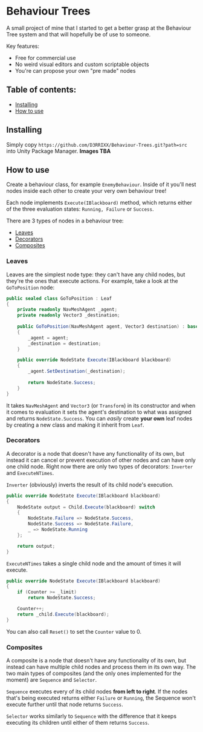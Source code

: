 Behaviour Trees
===
A small project of mine that I started to get a better grasp at the Behaviour Tree system and that will hopefully be of use to someone.

Key features:
* Free for commercial use
* No weird visual editors and custom scriptable objects
* You're can propose your own "pre made" nodes

## Table of contents:
- [Installing](#installing)
- [How to use](#how-to-use)

Installing
---
Simply copy `https://github.com/D3RRIXX/Behaviour-Trees.git?path=src` into Unity Package Manager. **Images TBA**

How to use
---
Create a behaviour class, for example `EnemyBehaviour`. Inside of it you'll nest nodes inside each other to create your very own behaviour tree!

Each node implements `Execute(IBlackboard)` method, which returns either of the three evaluation states: `Running, Failure` or `Success`.

There are 3 types of nodes in a behaviour tree:
* [Leaves](#leaves)
* [Decorators](#decorators)
* [Composites](#composites)

### Leaves
Leaves are the simplest node type: they can't have any child nodes, but they're the ones that execute actions. For example, take a look at the `GoToPosition` node:

```csharp
public sealed class GoToPosition : Leaf
{
    private readonly NavMeshAgent _agent;
    private readonly Vector3 _destination;
    
    public GoToPosition(NavMeshAgent agent, Vector3 destination) : base($"Go to {destination}")
    {
        _agent = agent;
        _destination = destination;
    }

    public override NodeState Execute(IBlackboard blackboard)
    {
        _agent.SetDestination(_destination);
    
        return NodeState.Success;
    }
}
```

It takes `NavMeshAgent` and `Vector3` (or `Transform`) in its constructor and when it comes to evaluation it sets the agent's destination to what was assigned and returns `NodeState.Success`. You can *easily* create **your own** leaf nodes by creating a new class and making it inherit from `Leaf`.

### Decorators
A decorator is a node that doesn't have any functionality of its own, but instead it can cancel or prevent execution of other nodes and can have only one child node.
Right now there are only two types of decorators: `Inverter` and `ExecuteNTimes`.

`Inverter` (obviously) inverts the result of its child node's execution.

```csharp
public override NodeState Execute(IBlackboard blackboard)
{
    NodeState output = Child.Execute(blackboard) switch
	{
		NodeState.Failure => NodeState.Success,
		NodeState.Success => NodeState.Failure,
		_ => NodeState.Running
	};

	return output;
}
```

`ExecuteNTimes` takes a single child node and the amount of times it will execute.

```csharp
public override NodeState Execute(IBlackboard blackboard)
{
    if (Counter >= _limit)
        return NodeState.Success;

    Counter++;
    return _child.Execute(blackboard);
}
```

You can also call `Reset()` to set the `Counter` value to 0.

### Composites
A composite is a node that doesn't have any functionality of its own, but instead can have multiple child nodes and process them in its own way. The two main types of composites (and the only ones implemented for the moment) are `Sequence` and `Selector`.

`Sequence` executes every of its child nodes **from left to right**. If the nodes that's being executed returns either `Failure` or `Running`, the Sequence won't execute further until that node returns `Success`.

`Selector` works similarly to `Sequence` with the difference that it keeps executing its children until either of them returns `Success`.